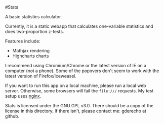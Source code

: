 #Stats

A basic statistics calculator.

Currently, it is a static webapp that calculates one-variable statistics and does two-proportion z-tests.


Features include:
 * Mathjax rendering
 * Highcharts charts

I recommend using Chromium/Chrome or the latest version of
IE on a computer (not a phone). Some of the popovers don't
seem to work with the latest version of Firefox/Iceweasel.

If you want to run this app on a local machine, please run a
local web server. Otherwise, some browsers will fail the 
`file:///` requests. My test setup uses [nginx](http://nginx.org/).

Stats is licensed under the GNU GPL v3.0. There should be a copy
of the license in this directory. If there isn't, please contact
me: gderecho at github.

